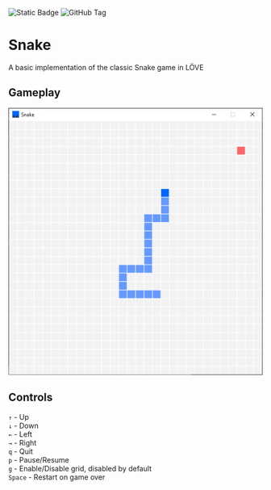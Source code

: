 ![Static Badge](https://img.shields.io/badge/L%C3%96VE-11.4-blue)
![GitHub Tag](https://img.shields.io/github/v/tag/miltontom/snake?label=version)

# Snake
A basic implementation of the classic Snake game in LÖVE

## Gameplay
<p align="center">
<img src="preview/gameplay.png"/>
</p>

## Controls

`↑` - Up  
`↓` - Down  
`←` - Left  
`→` - Right  
`q` - Quit  
`p` - Pause/Resume  
`g` - Enable/Disable grid, disabled by default  
`Space` - Restart on game over
